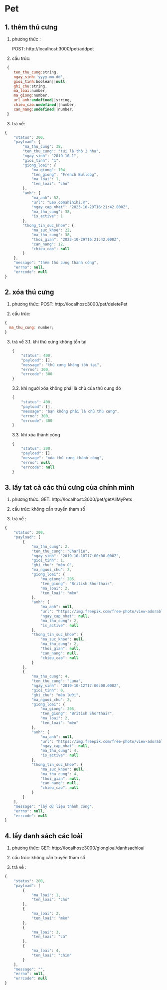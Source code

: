 # Pet

## 1. thêm thú cưng

1. phương thức :

   POST: http://localhost:3000/pet/addpet

2. cấu trúc:

```javascript
 {
    ten_thu_cung:string,
    ngay_sinh:'yyyy-mm-dd',
    gioi_tinh:boolean||null,
    ghi_chu:string,
    ma_loai:number,
    ma_giong:number,
    url_anh:undefined||string,
    chieu_cao:undefined||number,
    can_nang:undefined||number,
 }
```

3. trả về:

```javascript
{
    "status": 200,
    "payload": {
        "ma_thu_cung": 38,
        "ten_thu_cung": "tui là thỏ 2 nha",
        "ngay_sinh": "2019-10-1",
        "gioi_tinh": "1",
        "giong_loai": {
            "ma_giong": 104,
            "ten_giong": "French Bulldog",
            "ma_loai": 1,
            "ten_loai": "chó"
        },
        "anh": {
            "ma_anh": 52,
            "url": "Leo.comahihihi.@",
            "ngay_cap_nhat": "2023-10-29T16:21:42.000Z",
            "ma_thu_cung": 38,
            "is_active": 1
        },
        "thong_tin_suc_khoe": {
            "ma_suc_khoe": 22,
            "ma_thu_cung": 38,
            "thoi_gian": "2023-10-29T16:21:42.000Z",
            "can_nang": 12,
            "chieu_cao": null
        }
    },
    "message": "thêm thú cưng thành công",
    "errno": null,
    "errcode": null
}
```

## 2. xóa thú cưng

1. phương thức:
   POST: http://localhost:3000/pet/deletePet

2. cấu trúc:

```javascript
{
  ma_thu_cung: number;
}
```

3. trả về
   3.1. khi thú cưng không tồn tại

   ```javascript
   {
       "status": 400,
       "payload": [],
       "message": "thú cưng không tồn tại",
       "errno": 300,
       "errcode": 300
   }
   ```

   3.2. khi người xóa không phải là chủ của thú cưng đó

   ```javascript
   {
       "status": 400,
       "payload": [],
       "message": "bạn không phải là chủ thú cưng",
       "errno": 300,
       "errcode": 300
   }
   ```

   3.3. khi xóa thành công

   ```javascript
   {
       "status": 200,
       "payload": [],
       "message": "xóa thú cưng thành công",
       "errno": null,
       "errcode": null
   }
   ```

## 3. lấy tat cả các thú cưng của chính mình

1. phương thức:
   GET: http://localhost:3000/pet/getAllMyPets

2. cấu trúc:
   không cần truyền tham số

3. trả về :

```javascript
{
    "status": 200,
    "payload": [
        {
            "ma_thu_cung": 2,
            "ten_thu_cung": "Charlie",
            "ngay_sinh": "2019-10-10T17:00:00.000Z",
            "gioi_tinh": 1,
            "ghi_chu": "mèo ú",
            "ma_nguoi_chu": 2,
            "giong_loai": {
                "ma_giong": 205,
                "ten_giong": "British Shorthair",
                "ma_loai": 2,
                "ten_loai": "mèo"
            },
            "anh": {
                "ma_anh": null,
                "url": "https://img.freepik.com/free-photo/view-adorable-3d-cat_23-2150473746.jpg",
                "ngay_cap_nhat": null,
                "ma_thu_cung": 2,
                "is_active": null
            },
            "thong_tin_suc_khoe": {
                "ma_suc_khoe": null,
                "ma_thu_cung": 2,
                "thoi_gian": null,
                "can_nang": null,
                "chieu_cao": null
            }
        },
        {
            "ma_thu_cung": 4,
            "ten_thu_cung": "Luna",
            "ngay_sinh": "2019-10-12T17:00:00.000Z",
            "gioi_tinh": 0,
            "ghi_chu": "mèo lười",
            "ma_nguoi_chu": 2,
            "giong_loai": {
                "ma_giong": 205,
                "ten_giong": "British Shorthair",
                "ma_loai": 2,
                "ten_loai": "mèo"
            },
            "anh": {
                "ma_anh": null,
                "url": "https://img.freepik.com/free-photo/view-adorable-3d-cat_23-2150473746.jpg",
                "ngay_cap_nhat": null,
                "ma_thu_cung": 4,
                "is_active": null
            },
            "thong_tin_suc_khoe": {
                "ma_suc_khoe": null,
                "ma_thu_cung": 4,
                "thoi_gian": null,
                "can_nang": null,
                "chieu_cao": null
            }
        }
    ],
    "message": "lấy dữ liệu thành công",
    "errno": null,
    "errcode": null
}
```

## 4. lấy danh sách các loài

1. phương thức:
   GET: http://localhost:3000/giongloai/danhsachloai

2. cấu trúc:
   không cần truyền tham số

3. trả về :

```javascript
{
    "status": 200,
    "payload": [
        {
            "ma_loai": 1,
            "ten_loai": "chó"
        },
        {
            "ma_loai": 2,
            "ten_loai": "mèo"
        },
        {
            "ma_loai": 3,
            "ten_loai": "cá"
        },
        {
            "ma_loai": 4,
            "ten_loai": "chim"
        }
    ],
    "message": "",
    "errno": null,
    "errcode": null
}
```
